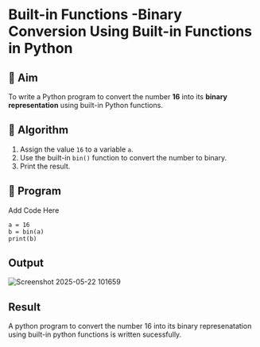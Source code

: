 # Built-in Functions -Binary Conversion Using Built-in Functions in Python

## 🎯 Aim
To write a Python program to convert the number **16** into its **binary representation** using built-in Python functions.

## 🧠 Algorithm
1. Assign the value `16` to a variable `a`.
2. Use the built-in `bin()` function to convert the number to binary.
3. Print the result.

## 🧾 Program

Add Code Here
```
a = 16
b = bin(a)
print(b)
```
## Output
![Screenshot 2025-05-22 101659](https://github.com/user-attachments/assets/a1e581b7-41da-4f7e-80cb-11bf91144637)

## Result
A python program to convert the number 16 into its binary represenatation using built-in python functions is written sucessfully.
